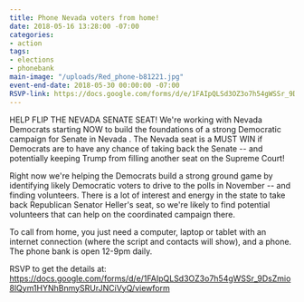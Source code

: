 ```yaml
---
title: Phone Nevada voters from home!
date: 2018-05-16 13:28:00 -07:00
categories:
- action
tags:
- elections
- phonebank
main-image: "/uploads/Red_phone-b81221.jpg"
event-end-date: 2018-05-30 00:00:00 -07:00
RSVP-link: https://docs.google.com/forms/d/e/1FAIpQLSd3OZ3o7h54gWSSr_9DsZmio8lQym1HYNhBnmySRUrJNCiVyQ/viewform
---
```


HELP FLIP THE NEVADA SENATE SEAT!  We're working with Nevada Democrats starting NOW to build the foundations of a strong  Democratic campaign for Senate in Nevada .  The Nevada seat is a MUST WIN if Democrats are to have any chance of taking back the Senate -- and potentially keeping Trump from filling another seat on the Supreme Court!

Right now we're helping the Democrats build a strong ground game by identifying likely Democratic voters to drive to the polls in November -- and finding volunteers.  There is a lot of interest and energy in the state to take back Republican Senator Heller's seat, so we're likely to find potential volunteers that can help on the coordinated campaign there.

To call from home, you just need a computer, laptop or tablet with an internet connection (where the script and contacts will show), and a phone.  The phone bank is open 12-9pm daily.

RSVP to get the details at: https://docs.google.com/forms/d/e/1FAIpQLSd3OZ3o7h54gWSSr_9DsZmio8lQym1HYNhBnmySRUrJNCiVyQ/viewform